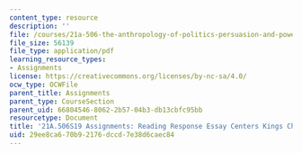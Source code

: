 ```yaml
---
content_type: resource
description: ''
file: /courses/21a-506-the-anthropology-of-politics-persuasion-and-power-spring-2019/29ee8ca670b92176dccd7e38d6caec84_MIT21A_506S19_Sec3Mod2Respons1.pdf
file_size: 56139
file_type: application/pdf
learning_resource_types:
- Assignments
license: https://creativecommons.org/licenses/by-nc-sa/4.0/
ocw_type: OCWFile
parent_title: Assignments
parent_type: CourseSection
parent_uid: 66804546-8062-2b57-04b3-db13cbfc95bb
resourcetype: Document
title: '21A.506S19 Assignments: Reading Response Essay Centers Kings Charisma'
uid: 29ee8ca6-70b9-2176-dccd-7e38d6caec84
---
```

